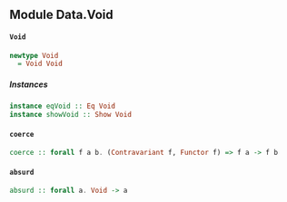 ## Module Data.Void

#### `Void`

``` purescript
newtype Void
  = Void Void
```

##### Instances
``` purescript
instance eqVoid :: Eq Void
instance showVoid :: Show Void
```

#### `coerce`

``` purescript
coerce :: forall f a b. (Contravariant f, Functor f) => f a -> f b
```

#### `absurd`

``` purescript
absurd :: forall a. Void -> a
```


